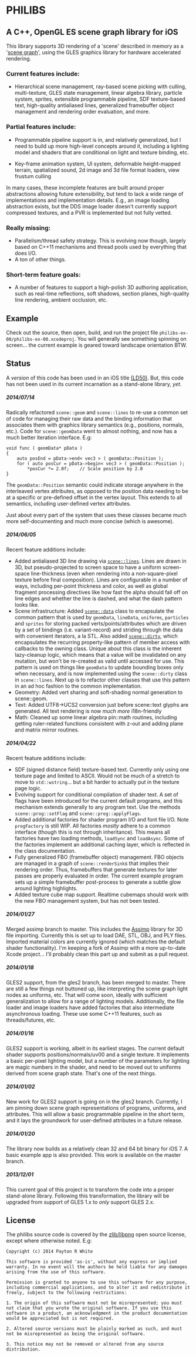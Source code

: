 
# PHILIBS

## A C++, OpenGL ES scene graph library for iOS

This library supports 3D rendering of a 'scene' described in memory as a '[scene graph](http://en.wikipedia.org/wiki/Scene_graph)', using the GLES graphics library for hardware accelerated rendering.

### Current features include:

* Hierarchical scene management, ray-based scene picking with culling, multi-texture, GLES state management, linear algebra library, particle system, sprites, extensible programmable pipeline, SDF texture-based text, high-quality antialiased lines, generalized framebuffer object management and rendering order evaluation, and more.

### Partial features include:

* Programmable pipeline support is in, and relatively generalized, but I need to build up more high-level concepts around it, including a lighting model and shaders that are conditional on light and texture binding, etc.

* Key-frame animation system, UI system, deformable height-mapped terrain, spatialized sound, 2d image and 3d file format loaders, view frustum culling

In many cases, these incomplete features are built around proper abstractions allowing future extensibility, but tend to lack a wide range of implementations and implementation details.  E.g., an image loading abstraction exists, but the DDS image loader doesn't currently support compressed textures, and a PVR is implemented but not fully vetted.

### Really missing:

* Parallelism/thread safety strategy.  This is evolving now though, largely based on C++11 mechanisms and thread pools used by everything that does I/O.
* A ton of other things.

### Short-term feature goals:

* A number of features to support a high-polish 3D authoring application, such as real-time reflections, soft shadows, section planes, high-quality line rendering, ambient occlusion, etc.

## Example

Check out the source, then open, build, and run the project file `philibs-ex-00/philibs-ex-00.xcodeproj`.  You will generally see something spinning on screen... the current example is geared toward landscape orientation BTW.

## Status

A _version_ of this code has been used in an iOS title [(LD50)](http://labs.prehiti.com/ld50/).  But, this code has not been used in its current incarnation as a stand-alone library, _yet_.

##### 2014/07/14

Radically refactored `scene::geom` and `scene::lines` to re-use a common set of code for managing their raw data and the binding information that associates them with graphics library semantics (e.g., positions, normals, etc.).  Code for `scene::geomData` went to almost nothing, and now has a much better iteration interface.  E.g:

    void func ( geomData* pData )
    {
    	auto posEnd = pData->end< vec3 > ( geomData::Position );
    	for ( auto posCur = pData->begin< vec3 > ( geomData::Position );
    		*posCur *= 2.0f;	// Scale position by 2.0
    }

The `geomData::Position` semantic could indicate storage anywhere in the interleaved vertex attributes, as opposed to the position data needing to be at a specific or pre-defined offset in the vertex layout.  This extends to all semantics, including user-defined vertex attributes.

Just about every part of the system that uses these classes became much more self-documenting and much more concise (which is awesome).
    

##### 2014/06/05

Recent feature additions include:

* Added antialiased 3D line drawing via [`scene::lines`](https://github.com/prwhite/philibs/blob/master/philibs/scene/nodes/scenelines.h).  Lines are drawn in 3D, but pseudo-projected to screen space to have a uniform screen-space line-thickness (even when rendering into a non-square-pixel texture before final composition).  Lines are configurable in a number of ways, including per-point thickness and color, as well as global fragment processing directives like how fast the alpha should fall off on line edges and whether the line is dashed, and what the dash pattern looks like.
* Scene infrastructure: Added [`scene::data`](https://github.com/prwhite/philibs/blob/master/philibs/scene/scenedata.h) class to encapsulate the common pattern that is used by `geomData`, `lineData`, `uniforms`, `particles` and `sprites` for storing packed verts/points/attributes which are driven by a set of bindings (i.e. variant-record) and striding through the data with convenient iterators, a la STL.  Also added [`scene::dirty`](https://github.com/prwhite/philibs/blob/master/philibs/scene/scenedirty.h), which encapsulates the recurring property-like pattern of member access with callbacks to the owning class.  Unique about this class is the inherent lazy-cleanup logic, which means that a value will be invalidated on any mutation, but won't be re-created as valid until accessed for use.  This pattern is used on things like `geomData` to update bounding boxes only when necessary, and is now implemented using the `scene::dirty` class in `scene::lines`.  Next up is to refactor other classes that use this pattern in an ad hoc fashion to the common implementation. 
* Geometry: Added vert sharing and soft-shading normal generation to scene::geom.
* Text: Added UTF8->UCS2 conversion just before scene::text glyphs are generated.  All text rendering is now *much more* i18n-friendly
* Math: Cleaned up some linear algebra pin::math routines, including getting ruler-related functions consistent with z-out and adding plane and matrix mirror routines.

##### 2014/04/22

Recent feature additions include:

* SDF (signed distance field) texture-based text.  Currently only using one texture page and limited to ASCII.  Would not be much of a stretch to move to `std::wstring`... but a bit harder to actually put in the texture page logic.
* Evolving support for conditional compilation of shader text.  A set of flags have been introduced for the current default programs, and this mechanism extends generally to any program text.  Use the methods `scene::prog::setFlag` and `scene::prog::applyFlags`.
* Added additional factories for shader program I/O and font file I/O.  Note `progFactory` is still WIP.  All factories _mostly_ adhere to a common interface (though this is not through inheritance).  This means all factories have two loading methods, `loadSync` and `loadAsync`.  Some of the factories implement an additional caching layer, which is reflected in the class documentation.
* Fully generalized FBO (framebuffer object) management.  FBO objects are managed in a graph of `scene::renderSink`s that implies their rendering order.  Thus, framebuffers that generate textures for later passes are properly evaluated in order.  The current example program sets up a simple framebuffer post-process to generate a subtle glow around lighting highlights.
* Added texture cube map support.  Realtime cubemaps should work with the new FBO management system, but has not been tested.

##### 2014/01/27

Merged assimp branch to master.  This includes the [Assimp](http://assimp.sourceforge.net/) library for 3D file importing.  Currently this is set up to load DAE, STL, OBJ, and PLY files.  Imported material colors are currently ignored (which matches the default shader functionality).  I'm keeping a fork of Assimp with a more up-to-date Xcode project... I'll probably clean this part up and submit as a pull request.

##### 2014/01/18

GLES2 support, from the gles2 branch, has been merged to master.  There are still a few things not buttoned up, like interpreting the scene graph light nodes as uniforms, etc.  That will come soon, ideally with sufficient generalization to allow for a range of lighting models.  Additionally, the file loader and image loaders have added factories that also intermediate asynchronous loading.  These use some C++11 features, such as threads/futures, etc.

##### 2014/01/16

GLES2 support is working, albeit in its earliest stages.  The current default shader supports positions/normals/uv00 and a single texture.  It implements a basic per-pixel lighting model, but a number of the parameters for lighting are magic numbers in the shader, and need to be moved out to uniforms derived from scene graph state.  That's one of the next things.

##### 2014/01/02

New work for GLES2 support is going on in the gles2 branch.  Currently, I am pinning down scene graph representations of programs, uniforms, and attributes.  This will allow a basic programmable pipeline in the short term, and it lays the groundwork for user-defined attributes in a future release.

##### 2014/01/20

The library now builds as a relatively clean 32 and 64 bit binary for iOS 7.  A basic example app is also provided.  This work is available on the master branch.

##### 2013/12/01

This current goal of this project is to transform the code into a proper stand-alone library.  Following this transformation, the library will be upgraded from support of GLES 1.x to _only_ support GLES 2.x.

## License

The philibs source code is covered by the [zlib/libpng](http://opensource.org/licenses/Zlib) open source license, except where otherwise noted.  E.g:

	Copyright (c) 2014 Payton R White
	
	This software is provided 'as-is', without any express or implied warranty. In no event will the authors be held liable for any damages arising from the use of this software.
	
	Permission is granted to anyone to use this software for any purpose, including commercial applications, and to alter it and redistribute it freely, subject to the following restrictions:
	
	1. The origin of this software must not be misrepresented; you must not claim that you wrote the original software. If you use this software in a product, an acknowledgment in the product documentation would be appreciated but is not required.
	
	2. Altered source versions must be plainly marked as such, and must not be misrepresented as being the original software.
	
	3. This notice may not be removed or altered from any source distribution.



